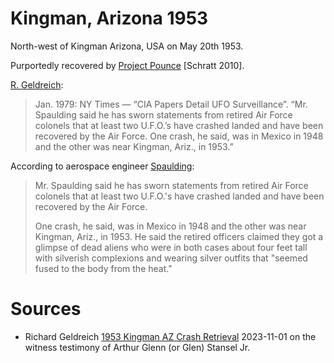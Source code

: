 # Kingman, Arizona 1953

North-west of Kingman Arizona, USA on May 20th 1953.

Purportedly recovered by [Project Pounce](../../projects/pounce.md) [Schratt 2010].

[R. Geldreich](https://medium.com/@richgel99/crash-retrieval-leak-timeline-4b75b8ef529a):

> Jan. 1979: NY Times — “CIA Papers Detail UFO Surveillance”.
> “Mr. Spaulding said he has sworn statements from retired Air Force colonels that at least two U.F.O.’s have crashed landed and have been recovered by the Air Force.
> One crash, he said, was in Mexico in 1948 and the other was near Kingman, Ariz., in 1953.”

According to aerospace engineer [Spaulding](https://rense.com/general13/historic_ciasurvel.htm):

> Mr. Spaulding said he has sworn statements from retired Air Force colonels that at least two U.F.O.'s have crashed landed and have been recovered by the Air Force.
> 
> One crash, he said, was in Mexico in 1948 and the other was near Kingman, Ariz., in 1953.
> He said the retired officers claimed they got a glimpse of dead aliens who were in both cases about
> four feet tall with silverish complexions and wearing silver outfits that "seemed fused to the body from the heat." 

# Sources

- Richard Geldreich [1953 Kingman AZ Crash Retrieval](https://medium.com/@richgel99/1953-kingman-az-crash-retrieval-6eac40d724c7) 2023-11-01 on the witness testimony of Arthur Glenn (or Glen) Stansel Jr.
